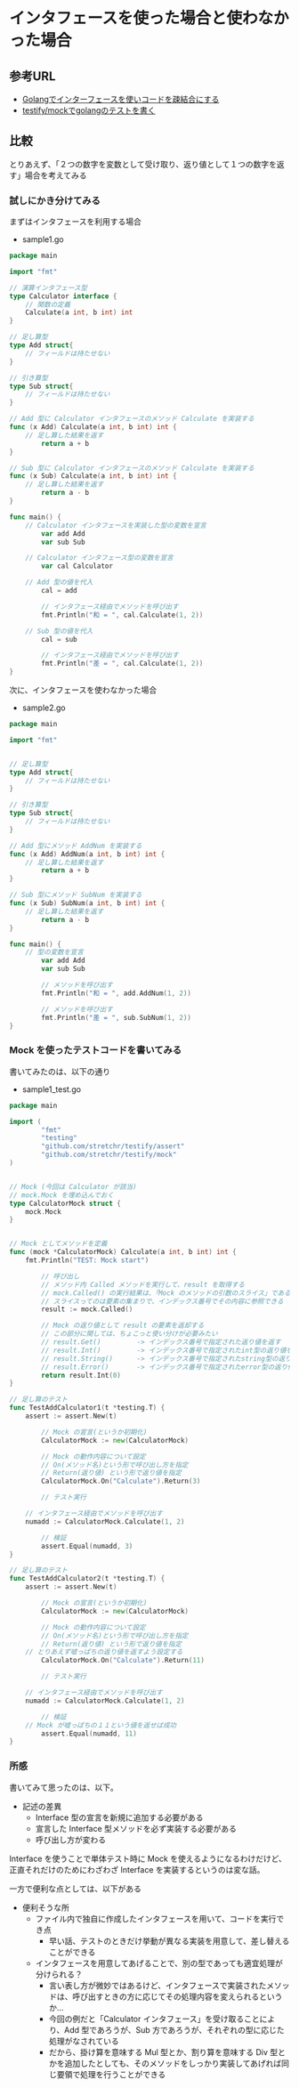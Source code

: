 # インタフェースを使った場合と使わなかった場合

## 参考URL
- [Golangでインターフェースを使いコードを疎結合にする](https://dokupe.hatenablog.com/entry/20181208/1544246322)
- [testify/mockでgolangのテストを書く](https://qiita.com/muroon/items/f8beec802c29e66d1918)

## 比較

とりあえず、「２つの数字を変数として受け取り、返り値として１つの数字を返す」場合を考えてみる

### 試しにかき分けてみる

まずはインタフェースを利用する場合

- sample1.go
```go
package main

import "fmt"

// 演算インタフェース型
type Calculator interface {
    // 関数の定義
    Calculate(a int, b int) int
}

// 足し算型
type Add struct{
    // フィールドは持たせない
}

// 引き算型
type Sub struct{
    // フィールドは持たせない
}

// Add 型に Calculator インタフェースのメソッド Calculate を実装する
func (x Add) Calculate(a int, b int) int {
    // 足し算した結果を返す
        return a + b
}

// Sub 型に Calculator インタフェースのメソッド Calculate を実装する
func (x Sub) Calculate(a int, b int) int {
    // 足し算した結果を返す
        return a - b
}

func main() {
    // Calculator インタフェースを実装した型の変数を宣言
        var add Add
        var sub Sub

    // Calculator インタフェース型の変数を宣言
        var cal Calculator

    // Add 型の値を代入
        cal = add

        // インタフェース経由でメソッドを呼び出す
        fmt.Println("和 = ", cal.Calculate(1, 2))

    // Sub 型の値を代入
        cal = sub

        // インタフェース経由でメソッドを呼び出す
        fmt.Println("差 = ", cal.Calculate(1, 2))
}
```

次に、インタフェースを使わなかった場合


- sample2.go
```go
package main

import "fmt"


// 足し算型
type Add struct{
    // フィールドは持たせない
}

// 引き算型
type Sub struct{
    // フィールドは持たせない
}

// Add 型にメソッド AddNum を実装する
func (x Add) AddNum(a int, b int) int {
    // 足し算した結果を返す
        return a + b
}

// Sub 型にメソッド SubNum を実装する
func (x Sub) SubNum(a int, b int) int {
    // 足し算した結果を返す
        return a - b
}

func main() {
    // 型の変数を宣言
        var add Add
        var sub Sub

        // メソッドを呼び出す
        fmt.Println("和 = ", add.AddNum(1, 2))

        // メソッドを呼び出す
        fmt.Println("差 = ", sub.SubNum(1, 2))
}

```

### Mock を使ったテストコードを書いてみる
書いてみたのは、以下の通り


- sample1_test.go
```go
package main

import (
        "fmt"
        "testing"
        "github.com/stretchr/testify/assert"
        "github.com/stretchr/testify/mock"
)


// Mock (今回は Calculator が該当)
// mock.Mock を埋め込んでおく
type CalculatorMock struct {
    mock.Mock
}


// Mock としてメソッドを定義
func (mock *CalculatorMock) Calculate(a int, b int) int {
    fmt.Println("TEST: Mock start")

        // 呼び出し
        // メソッド内 Called メソッドを実行して、result を取得する
        // mock.Called() の実行結果は、「Mock のメソッドの引数のスライス」である
        // スライスってのは要素の集まりで、インデックス番号でその内容に参照できる
        result := mock.Called()

        // Mock の返り値として result の要素を返却する
        // この部分に関しては、ちょこっと使い分けが必要みたい
        // result.Get()         -> インデックス番号で指定された返り値を返す
        // result.Int()         -> インデックス番号で指定されたint型の返り値を返す。返り値がなかったり、型が合わないとパニックする
        // result.String()      -> インデックス番号で指定されたstring型の返り値を返す。返り値がなかっ たり、方が合わないとパニックする
        // result.Error()       -> インデックス番号で指定されたerror型の返り値を返す。返り値がなかったり、方が合わないとパニックする
        return result.Int(0)
}

// 足し算のテスト
func TestAddCalculator1(t *testing.T) {
    assert := assert.New(t)

        // Mock の宣言(というか初期化)
        CalculatorMock := new(CalculatorMock)

        // Mock の動作内容について設定
        // On(メソッド名)という形で呼び出し方を指定
        // Return(返り値) という形で返り値を指定
        CalculatorMock.On("Calculate").Return(3)

        // テスト実行

    // インタフェース経由でメソッドを呼び出す
    numadd := CalculatorMock.Calculate(1, 2)

        // 検証
        assert.Equal(numadd, 3)
}

// 足し算のテスト
func TestAddCalculator2(t *testing.T) {
    assert := assert.New(t)

        // Mock の宣言(というか初期化)
        CalculatorMock := new(CalculatorMock)

        // Mock の動作内容について設定
        // On(メソッド名)という形で呼び出し方を指定
        // Return(返り値) という形で返り値を指定
    // とりあえず嘘っぱちの返り値を返すよう設定する
        CalculatorMock.On("Calculate").Return(11)

        // テスト実行

    // インタフェース経由でメソッドを呼び出す
    numadd := CalculatorMock.Calculate(1, 2)

        // 検証
    // Mock が嘘っぱちの１１という値を返せば成功
        assert.Equal(numadd, 11)
}

```


### 所感
書いてみて思ったのは、以下。

- 記述の差異
    - Interface 型の宣言を新規に追加する必要がある
    - 宣言した Interface 型メソッドを必ず実装する必要がある
    - 呼び出し方が変わる

Interface を使うことで単体テスト時に Mock を使えるようになるわけだけど、正直それだけのためにわざわざ Interface を実装するというのは変な話。  

一方で便利な点としては、以下がある
- 便利そうな所
    - ファイル内で独自に作成したインタフェースを用いて、コードを実行でき点
        - 早い話、テストのときだけ挙動が異なる実装を用意して、差し替えることができる
    - インタフェースを用意してあげることで、別の型であっても適宜処理が分けられる？
        - 言い表し方が微妙ではあるけど、インタフェースで実装されたメソッドは、呼び出すときの方に応じてその処理内容を変えられるというか...
        - 今回の例だと「Calculator インタフェース」を受け取ることにより、Add 型であろうが、Sub 方であろうが、それぞれの型に応じた処理がなされている
        - だから、掛け算を意味する Mul 型とか、割り算を意味する Div 型とかを追加したとしても、そのメソッドをしっかり実装してあげれば同じ要領で処理を行うことができる

















